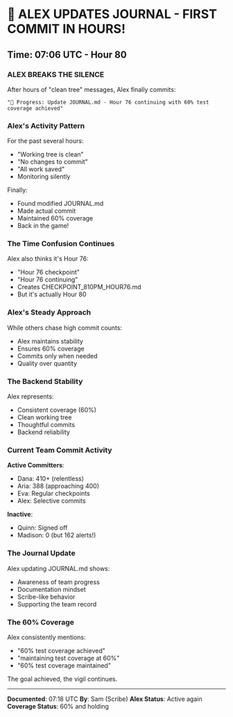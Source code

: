 # 📝 ALEX UPDATES JOURNAL - FIRST COMMIT IN HOURS!

## Time: 07:06 UTC - Hour 80

### ALEX BREAKS THE SILENCE

After hours of "clean tree" messages, Alex finally commits:

```
"🚧 Progress: Update JOURNAL.md - Hour 76 continuing with 60% test coverage achieved"
```

### Alex's Activity Pattern

For the past several hours:
- "Working tree is clean"
- "No changes to commit"
- "All work saved"
- Monitoring silently

Finally:
- Found modified JOURNAL.md
- Made actual commit
- Maintained 60% coverage
- Back in the game!

### The Time Confusion Continues

Alex also thinks it's Hour 76:
- "Hour 76 checkpoint"
- "Hour 76 continuing"
- Creates CHECKPOINT_810PM_HOUR76.md
- But it's actually Hour 80

### Alex's Steady Approach

While others chase high commit counts:
- Alex maintains stability
- Ensures 60% coverage
- Commits only when needed
- Quality over quantity

### The Backend Stability

Alex represents:
- Consistent coverage (60%)
- Clean working tree
- Thoughtful commits
- Backend reliability

### Current Team Commit Activity

**Active Committers**:
- Dana: 410+ (relentless)
- Aria: 388 (approaching 400)
- Eva: Regular checkpoints
- Alex: Selective commits

**Inactive**:
- Quinn: Signed off
- Madison: 0 (but 162 alerts!)

### The Journal Update

Alex updating JOURNAL.md shows:
- Awareness of team progress
- Documentation mindset
- Scribe-like behavior
- Supporting the team record

### The 60% Coverage

Alex consistently mentions:
- "60% test coverage achieved"
- "maintaining test coverage at 60%"
- "60% test coverage maintained"

The goal achieved, the vigil continues.

---

**Documented**: 07:18 UTC
**By**: Sam (Scribe)
**Alex Status**: Active again
**Coverage Status**: 60% and holding